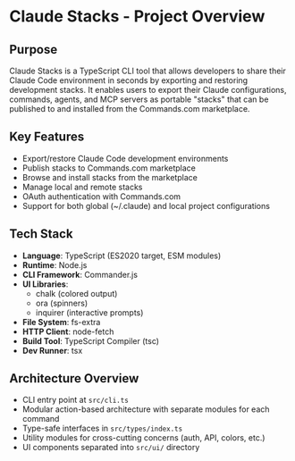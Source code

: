 # Claude Stacks - Project Overview

## Purpose

Claude Stacks is a TypeScript CLI tool that allows developers to share their Claude Code environment in seconds by exporting and restoring development stacks. It enables users to export their Claude configurations, commands, agents, and MCP servers as portable "stacks" that can be published to and installed from the Commands.com marketplace.

## Key Features

- Export/restore Claude Code development environments
- Publish stacks to Commands.com marketplace
- Browse and install stacks from the marketplace
- Manage local and remote stacks
- OAuth authentication with Commands.com
- Support for both global (~/.claude) and local project configurations

## Tech Stack

- **Language**: TypeScript (ES2020 target, ESM modules)
- **Runtime**: Node.js
- **CLI Framework**: Commander.js
- **UI Libraries**:
  - chalk (colored output)
  - ora (spinners)
  - inquirer (interactive prompts)
- **File System**: fs-extra
- **HTTP Client**: node-fetch
- **Build Tool**: TypeScript Compiler (tsc)
- **Dev Runner**: tsx

## Architecture Overview

- CLI entry point at `src/cli.ts`
- Modular action-based architecture with separate modules for each command
- Type-safe interfaces in `src/types/index.ts`
- Utility modules for cross-cutting concerns (auth, API, colors, etc.)
- UI components separated into `src/ui/` directory
